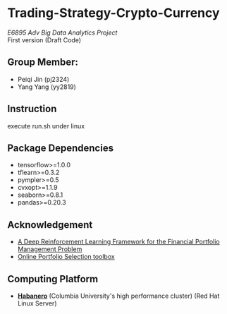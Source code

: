 # Trading-Strategy-Crypto-Currency 
_E6895 Adv Big Data Analytics Project_  
First version (Draft Code)

## Group Member: 
* Peiqi Jin (pj2324)  
* Yang Yang (yy2819)  

## Instruction
execute run.sh under linux

## Package Dependencies
* tensorflow>=1.0.0
* tflearn>=0.3.2
* pympler>=0.5
* cvxopt>=1.1.9
* seaborn>=0.8.1
* pandas>=0.20.3

## Acknowledgement
* [A Deep Reinforcement Learning Framework for the Financial Portfolio Management Problem](https://github.com/ZhengyaoJiang/PGPortfolio)
* [Online Portfolio Selection toolbox](https://github.com/OLPS/OLPS)
## Computing Platform
* __[Habanero](https://cuit.columbia.edu/shared-research-computing-facility)__ (Columbia University's high performance cluster) (Red Hat Linux Server)
